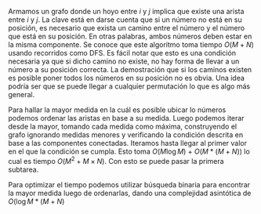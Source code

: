 Armamos un grafo donde un hoyo entre $i$ y $j$ implica que existe una arista entre $i$ y $j$. La clave está en darse cuenta que si un número no está en su posición, es necesario que exista un camino entre el número y el número que está en su posición. En otras palabras, ambos números deben estar en la misma componente. Se conoce que este algoritmo toma tiempo $O(M + N)$ usando recorridos como DFS. Es fácil notar que esto es una condición necesaria ya que si dicho camino no existe, no hay forma de llevar a un número a su posición correcta. La demostración que si los caminos existen es posible poner todos los números en su posición no es obvia. Una idea podría ser que se puede llegar a cualquier permutación lo que es algo más general.

Para hallar la mayor medida en la cuál es posible ubicar lo números podemos ordenar las aristas en base a su medida. Luego podemos iterar desde la mayor, tomando cada medida como máxima, construyendo el grafo ignorando medidas menores y verificando la condición descrita en base a las componentes conectadas. Iteramos hasta llegar al primer valor en el que la condición se cumpla. Esto toma $O(M \log M)$ + $O(M * (M + N))$ lo cual es tiempo $O(M^2 + M \times N)$. Con esto se puede pasar la primera subtarea.

Para optimizar el tiempo podemos utilizar búsqueda binaria para encontrar la mayor medida luego de ordenarlas, dando una complejidad asintótica de $O(\log M * (M + N)$
